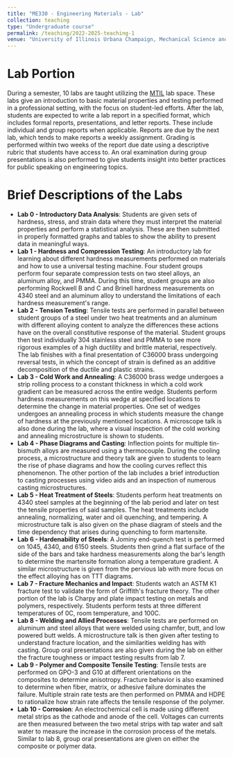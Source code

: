 ```yaml
---
title: "ME330 - Engineering Materials - Lab"
collection: teaching
type: "Undergraduate course"
permalink: /teaching/2022-2025-teaching-1
venue: "University of Illinois Urbana Champaign, Mechanical Science and Engineering Department"
---
```

Lab Portion
======

During a semester, 10 labs are taught utilizing the [MTIL](https://mtil.illinois.edu) lab space. These labs give an introduction to basic material properties and testing performed in a professional setting, with the focus on student-led efforts. After the lab, students are expected to write a lab report in a specified format, which includes formal reports, presentations, and letter reports. These include individual and group reports when applicable. Reports are due by the next lab, which tends to make reports a weekly assignment. Grading is performed within two weeks of the report due date using a descriptive rubric that students have access to. An oral examination during group presentations is also performed to give students insight into better practices for public speaking on engineering topics.    

Brief Descriptions of the Labs
======
- **Lab 0 - Introductory Data Analysis**: Students are given sets of hardness, stress, and strain data where they must interpret the material properties and perform a statistical analysis. 
  These are then submitted in properly formatted graphs and tables to show the ability to present data in meaningful ways.
- **Lab 1 - Hardness and Compression Testing**: An introductory lab for learning about different hardness measurements performed on materials and how to use a universal testing machine. Four student groups perform four separate compression tests on two steel alloys, an aluminum alloy, and PMMA. During this time, student groups are also performing Rockwell B and C and Brinell hardness measurements on 4340 steel and an aluminum alloy to understand the limitations of each hardness measurement's range.
- **Lab 2 - Tension Testing**: Tensile tests are performed in parallel between student groups of a steel under two heat treatments and an aluminum with different alloying content to analyze the differences these actions have on the overall constitutive response of the material. Student groups then test individually 304 stainless steel and PMMA to see more rigorous examples of a high ductility and brittle material, respectively. The lab finishes with a final presentation of C36000 brass undergoing reversal tests, in which the concept of strain is defined as an additive decomposition of the ductile and plastic strains.
- **Lab 3 - Cold Work and Annealing**: A C36000 brass wedge undergoes a strip rolling process to a constant thickness in which a cold work gradient can be measured across the entire wedge. Students perform hardness measurements on this wedge at specified locations to determine the change in material properties. One set of wedges undergoes an annealing process in which students measure the change of hardness at the previously mentioned locations. A microscope talk is also done during the lab, where a visual inspection of the cold working and annealing microstructure is shown to students.    
- **Lab 4 - Phase Diagrams and Casting**: Inflection points for multiple tin-bismuth alloys are measured using a thermocouple. During the cooling process, a microstructure and theory talk are given to students to learn the rise of phase diagrams and how the cooling curves reflect this phenomenon. The other portion of the lab includes a brief introduction to casting processes using video aids and an inspection of numerous casting microstructures.  
- **Lab 5 - Heat Treatment of Steels**: Students perform heat treatments on 4340 steel samples at the beginning of the lab period and later on test the tensile properties of said samples. The heat treatments include annealing, normalizing, water and oil quenching, and tempering. A microstructure talk is also given on the phase diagram of steels and the time dependency that arises during quenching to form martensite.
- **Lab 6 - Hardenability of Steels**: A Jominy end-quench test is performed on 1045, 4340, and 6150 steels. Students then grind a flat surface of the side of the bars and take hardness measurements along the bar's length to determine the martensite formation along a temperature gradient. A similar microstructure is given from the pervious lab with more focus on the effect alloying has on TTT diagrams.
- **Lab 7 - Fracture Mechanics and Impact**: Students watch an ASTM K1 fracture test to validate the form of Griffith's fracture theory. The other portion of the lab is Charpy and plate impact testing on metals and polymers, respectively. Students perform tests at three different temperatures of 0C, room temperature, and 100C.
- **Lab 8 - Welding and Allied Processes**: Tensile tests are performed on aluminum and steel alloys that were welded using chamfer, butt, and low powered butt welds. A microstructure talk is then given after testing to understand fracture location, and the similarities welding has with casting. Group oral presentations are also given during the lab on either the fracture toughness or impact testing results from lab 7.
- **Lab 9 - Polymer and Composite Tensile Testing**: Tensile tests are performed on GPO-3 and G10 at different orientations on the composites to determine anisotropy. Fracture behavior is also examined to determine when fiber, matrix, or adhesive failure dominates the failure. Multiple strain rate tests are then performed on PMMA and HDPE to rationalize how strain rate affects the tensile response of the polymer.
- **Lab 10 - Corrosion**: An electrochemical cell is made using different metal strips as the cathode and anode of the cell. Voltages can currents are then measured between the two metal strips with tap water and salt water to measure the increase in the corrosion process of the metals. Similar to lab 8, group oral presentations are given on either the composite or polymer data.   
